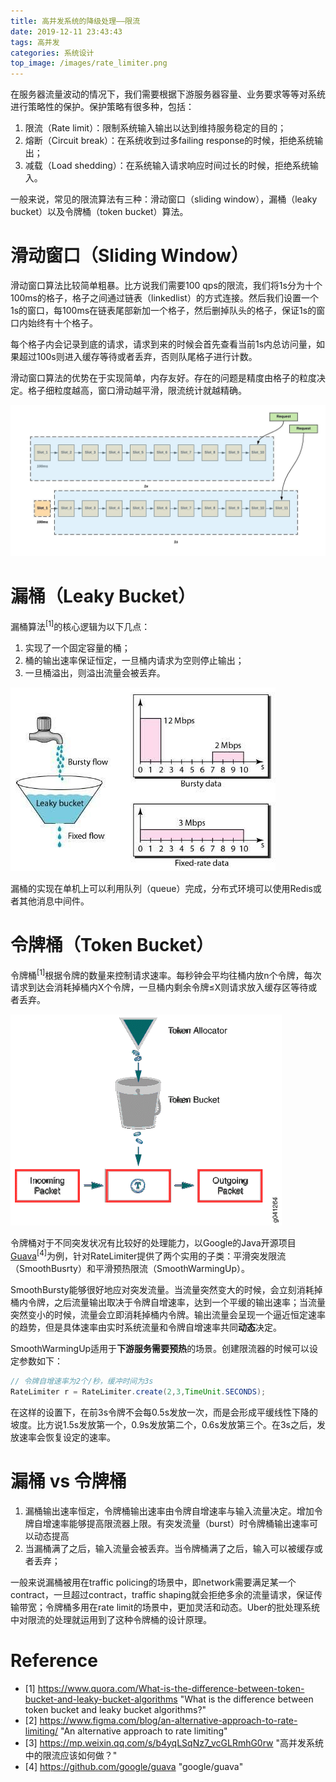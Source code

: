 ```yaml
---
title: 高并发系统的降级处理——限流
date: 2019-12-11 23:43:43
tags: 高并发
categories: 系统设计
top_image: /images/rate_limiter.png
---
```


在服务器流量波动的情况下，我们需要根据下游服务器容量、业务要求等等对系统进行策略性的保护。保护策略有很多种，包括：
1. 限流（Rate limit）：限制系统输入输出以达到维持服务稳定的目的；
2. 熔断（Circuit break）：在系统收到过多failing response的时候，拒绝系统输出；
3. 减载（Load shedding）：在系统输入请求响应时间过长的时候，拒绝系统输入。

一般来说，常见的限流算法有三种：滑动窗口（sliding window），漏桶（leaky bucket）以及令牌桶（token bucket）算法。

<!--more-->

# 滑动窗口（Sliding Window）

滑动窗口算法比较简单粗暴。比方说我们需要100 qps的限流，我们将1s分为十个100ms的格子，格子之间通过链表（linkedlist）的方式连接。然后我们设置一个1s的窗口，每100ms在链表尾部新加一个格子，然后删掉队头的格子，保证1s的窗口内始终有十个格子。

每个格子内会记录到底的请求，请求到来的时候会首先查看当前1s内总访问量，如果超过100s则进入缓存等待或者丢弃，否则队尾格子进行计数。

滑动窗口算法的优势在于实现简单，内存友好。存在的问题是精度由格子的粒度决定。格子细粒度越高，窗口滑动越平滑，限流统计就越精确。

![Sliding Window 原理图](/images/sliding_window.jpeg "Sliding Window 原理图")

# 漏桶（Leaky Bucket）
漏桶算法<sup>[1]</sup>的核心逻辑为以下几点：
1. 实现了一个固定容量的桶；
2. 桶的输出速率保证恒定，一旦桶内请求为空则停止输出；
3. 一旦桶溢出，则溢出流量会被丢弃。

![Leaky Bucket 原理图](/images/leaky_bucket.jpeg "Leaky Bucket 原理图")

漏桶的实现在单机上可以利用队列（queue）完成，分布式环境可以使用Redis或者其他消息中间件。

# 令牌桶（Token Bucket）
令牌桶<sup>[1]</sup>根据令牌的数量来控制请求速率。每秒钟会平均往桶内放n个令牌，每次请求到达会消耗掉桶内X个令牌，一旦桶内剩余令牌≤X则请求放入缓存区等待或者丢弃。

![[Token Bucket 原理图](https://www.quora.com/What-is-the-difference-between-token-bucket-and-leaky-bucket-algorithms)](/images/token_bucket.gif "Token Bucket 原理图")

令牌桶对于不同突发状况有比较好的处理能力，以Google的Java开源项目[Guava](https://github.com/google/guava/blob/master/guava/src/com/google/common/util/concurrent/RateLimiter.java)<sup>[4]</sup>为例，针对RateLimiter提供了两个实用的子类：平滑突发限流（SmoothBusrty）和平滑预热限流（SmoothWarmingUp）。

SmoothBursty能够很好地应对突发流量。当流量突然变大的时候，会立刻消耗掉桶内令牌，之后流量输出取决于令牌自增速率，达到一个平缓的输出速率；当流量突然变小的时候，流量会立即消耗掉桶内令牌。输出流量会呈现一个逼近恒定速率的趋势，但是具体速率由实时系统流量和令牌自增速率共同**动态**决定。

SmoothWarmingUp适用于**下游服务需要预热**的场景。创建限流器的时候可以设定参数如下：
```java
// 令牌自增速率为2个/秒，缓冲时间为3s
RateLimiter r = RateLimiter.create(2,3,TimeUnit.SECONDS);
```
在这样的设置下，在前3s令牌不会每0.5s发放一次，而是会形成平缓线性下降的坡度。比方说1.5s发放第一个，0.9s发放第二个，0.6s发放第三个。在3s之后，发放速率会恢复设定的速率。

# 漏桶 vs 令牌桶
1. 漏桶输出速率恒定，令牌桶输出速率由令牌自增速率与输入流量决定。增加令牌自增速率能够提高限流器上限。有突发流量（burst）时令牌桶输出速率可以动态提高
2. 当漏桶满了之后，输入流量会被丢弃。当令牌桶满了之后，输入可以被缓存或者丢弃；

一般来说漏桶被用在traffic policing的场景中，即network需要满足某一个contract，一旦超过contract，traffic shaping就会拒绝多余的流量请求，保证传输带宽；令牌桶多用在rate limit的场景中，更加灵活和动态。Uber的批处理系统中对限流的处理就运用到了这种令牌桶的设计原理。

# Reference
* [1] <https://www.quora.com/What-is-the-difference-between-token-bucket-and-leaky-bucket-algorithms> "What is the difference between token bucket and leaky bucket algorithms?"
* [2] <https://www.figma.com/blog/an-alternative-approach-to-rate-limiting/> "An alternative approach to rate limiting"
* [3] <https://mp.weixin.qq.com/s/b4yqLSqNz7_vcGLRmhG0rw> "高并发系统中的限流应该如何做？"
* [4] <https://github.com/google/guava> "google/guava"

